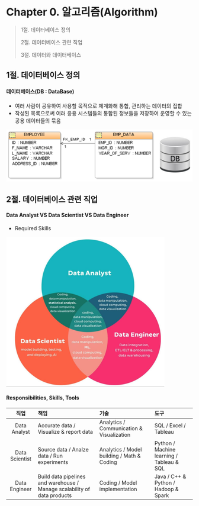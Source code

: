 # Chapter 0. 알고리즘(Algorithm)

> 1절. 데이터베이스 정의
>
> 2절. 데이터베이스 관련 직업
>
> 3절. 데이터와 데이터베이스

## 1절. 데이터베이스 정의

#### 데이터베이스(DB : DataBase)

- 여러 사람이 공유하여 사용할 목적으로 체계화해 통합, 관리하는 데이터의 집합
- 작성된 목록으로써 여러 응용 시스템들의 통합된 정보들을 저장하여 운영할 수 있는 공용 데이터들의 묶음

![ch00-01-DB](https://github.com/BangYunseo/TIL/blob/main/ComputerScience/DataBase/Image/ch00/ch00-01-DB.PNG)

## 2절. 데이터베이스 관련 직업

#### Data Analyst VS Data Scientist VS Data Engineer

- Required Skills

![ch00-02-RS](https://github.com/BangYunseo/TIL/blob/main/ComputerScience/DataBase/Image/ch00/ch00-02-RS.PNG)

#### Responsibilities, Skills, Tools

|      직업      | 책임                                                                     | 기술                                       | 도구                                      |
| :------------: | :----------------------------------------------------------------------- | :----------------------------------------- | :---------------------------------------- |
|  Data Analyst  | Accurate data / Visualize & report data                                  | Analytics / Communication & Visualization  | SQL / Excel / Tableau                     |
| Data Scientist | Source data / Analze data / Run experiments                              | Analytics / Model building / Math & Coding | Python / Machine learning / Tableau & SQL |
| Data Engineer  | Build data pipelines and warehouse / Manage scalability of data products | Coding / Model implementation              | Java / C++ & Python / Hadoop & Spark      |
